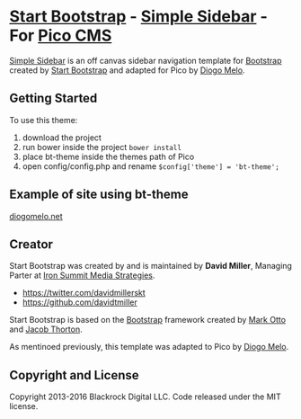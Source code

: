 # [Start Bootstrap](http://startbootstrap.com/) - [Simple Sidebar](http://startbootstrap.com/template-overviews/simple-sidebar/) - For [Pico CMS](http://picocms.org)

[Simple Sidebar](http://startbootstrap.com/template-overviews/simple-sidebar/) is an off canvas sidebar navigation template for [Bootstrap](http://getbootstrap.com/) created by [Start Bootstrap](http://startbootstrap.com/) and adapted for Pico by [Diogo Melo](http://diogomelo.net).

## Getting Started

To use this theme:

1. download the project
2. run bower inside the project `bower install`
3. place bt-theme inside the themes path of Pico
4. open config/config.php and rename `$config['theme'] = 'bt-theme';`

## Example of site using bt-theme

[diogomelo.net](http://diogomelo.net)

## Creator

Start Bootstrap was created by and is maintained by **David Miller**, Managing Parter at [Iron Summit Media Strategies](http://www.ironsummitmedia.com/).

* https://twitter.com/davidmillerskt
* https://github.com/davidtmiller

Start Bootstrap is based on the [Bootstrap](http://getbootstrap.com/) framework created by [Mark Otto](https://twitter.com/mdo) and [Jacob Thorton](https://twitter.com/fat).

As mentinoed previously, this template was adapted to Pico by [Diogo Melo](http://diogomelo.net).

## Copyright and License

Copyright 2013-2016 Blackrock Digital LLC. Code released under the MIT license.
